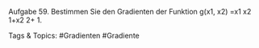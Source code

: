 Aufgabe 59. Bestimmen Sie den Gradienten der Funktion
g(x1, x2) =x1
x2
1+x2
2+ 1.

   Tags & Topics:
   #Gradienten
   #Gradiente